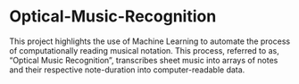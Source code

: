 # Optical-Music-Recognition

This project highlights the use of Machine Learning to automate the process of computationally reading musical notation. This process, referred to as, “Optical Music Recognition”, transcribes sheet music into arrays of notes and their respective note-duration into computer-readable data. 
